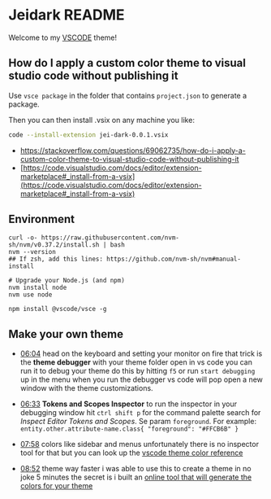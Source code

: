 # Jeidark README

Welcome to my [VSCODE](https://code.visualstudio.com/) theme!

## How do I apply a custom color theme to visual studio code without publishing it

Use `vsce package` in the folder that contains `project.json` to generate a package.

Then you can then install .vsix on any machine you like:

```bash
code --install-extension jei-dark-0.0.1.vsix
```

- <https://stackoverflow.com/questions/69062735/how-do-i-apply-a-custom-color-theme-to-visual-studio-code-without-publishing-it>
- [https://code.visualstudio.com/docs/editor/extension-marketplace#_install-from-a-vsix](https://code.visualstudio.com/docs/editor/extension-marketplace#_install-from-a-vsix)

## Environment

``` shell
curl -o- https://raw.githubusercontent.com/nvm-sh/nvm/v0.37.2/install.sh | bash
nvm --version
## If zsh, add this lines: https://github.com/nvm-sh/nvm#manual-install

# Upgrade your Node.js (and npm)
nvm install node
nvm use node

npm install @vscode/vsce -g
```

## Make your own theme

- [06:04](https://www.youtube.com/watch?v=pGzssFNtWXw&t=364s) head on the keyboard and setting your monitor on fire that trick is the **theme debugger** with your theme folder open in vs code you can run it to debug your theme do this by hitting `f5` or run `start debugging` up in the menu when you run the debugger vs code will pop open a new window with the theme customizations.

- [06:33](https://www.youtube.com/watch?v=pGzssFNtWXw&t=393s) **Tokens and Scopes Inspector** to run the inspector in your debugging window hit `ctrl shift p` for the command palette search for *Inspect Editor Tokens and Scopes*. Se param `foreground`. For example: `entity.other.attribute-name.class{ "foreground": "#FFCB6B" }`

- [07:58](https://www.youtube.com/watch?v=pGzssFNtWXw&t=478s) colors like sidebar and menus unfortunately there is no inspector tool for that but you can look up the [vscode theme color reference](https://code.visualstudio.com/api/references/theme-color)

- [08:52](https://www.youtube.com/watch?v=pGzssFNtWXw&t=532s) theme way faster i was able to use this to create a theme in no joke 5 minutes the secret is i built an [online tool that will generate the colors for your theme](https://coder-coder.com/vs-code-theme-color-generator/)
